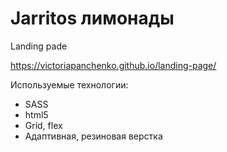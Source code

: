 # Jarritos лимонады

Landing pade 

https://victoriapanchenko.github.io/landing-page/

Используемые технологии:
- SASS
- html5
- Grid, flex
- Адаптивная, резиновая верстка